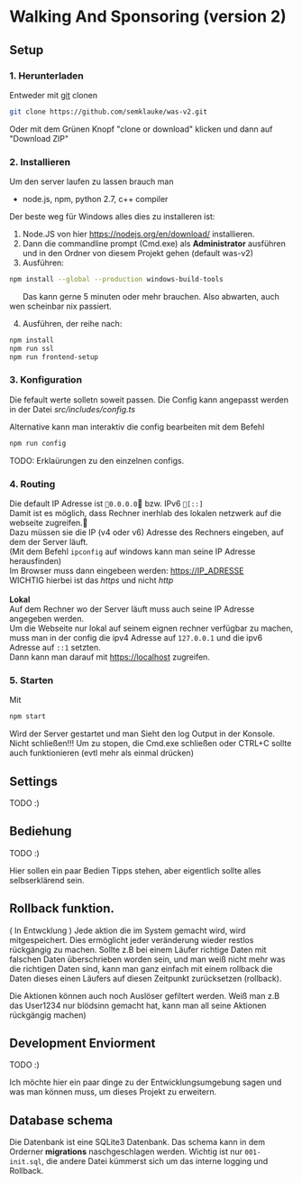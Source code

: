# Walking And Sponsoring (version 2)

## Setup

### 1. Herunterladen
Entweder mit [git](https://git-scm.com/downloads) clonen
```sh
git clone https://github.com/semklauke/was-v2.git 
```
Oder mit dem Grünen Knopf "clone or download" klicken und dann auf "Download ZIP"

### 2. Installieren
Um den server laufen zu lassen brauch man
- node.js, npm, python 2.7, c++ compiler

Der beste weg für Windows alles dies zu installeren ist:
1. Node.JS von hier https://nodejs.org/en/download/ installieren.
2. Dann die commandline prompt (Cmd.exe) als **Administrator** ausführen und in den Ordner von diesem Projekt gehen (default was-v2)
3. Ausführen:
```sh
npm install --global --production windows-build-tools
```
&nbsp;&nbsp;&nbsp;&nbsp;&nbsp;&nbsp;Das kann gerne 5 minuten oder mehr brauchen. Also abwarten, auch wen scheinbar nix passiert.

4. Ausführen, der reihe nach:
```sh
npm install
npm run ssl
npm run frontend-setup
```

### 3. Konfiguration
Die fefault werte solletn soweit passen. Die Config kann angepasst werden in der Datei *src/includes/config.ts*

Alternative kann man interaktiv die config bearbeiten mit dem Befehl
```sh
npm run config
```
TODO: Erklaürungen zu den einzelnen configs.


### 4. Routing
Die default IP Adresse ist `0.0.0.0` bzw. IPv6 `[::]`<br />
Damit ist es möglich, dass Rechner inerhlab des lokalen netzwerk auf die webseite zugreifen.<br />
Dazu müssen sie die IP (v4 oder v6) Adresse des Rechners eingeben, auf dem der Server läuft.<br />
(Mit dem Befehl `ipconfig` auf windows kann man seine IP Adresse herausfinden)<br />
Im Browser muss dann eingebeen werden:  [https://IP_ADRESSE](https://IPADRESSE)<br />
WICHTIG hierbei ist das *https* und nicht *http*<br /><br />
**Lokal**<br />
Auf dem Rechner wo der Server läuft muss auch seine IP Adresse angegeben werden.<br />
Um die Webseite nur lokal auf seinem eignen rechner verfügbar zu machen, muss man in der config die ipv4 Adresse auf `127.0.0.1` und die ipv6 Adresse auf `::1` setzten.<br />
Dann kann man darauf mit [https://localhost](https://localhost) zugreifen.



### 5. Starten
Mit
```sh
npm start
```
Wird der Server gestartet und man Sieht den log Output in der Konsole. Nicht schließen!!! 
Um zu stopen, die Cmd.exe schließen oder CTRL+C sollte auch funktionieren (evtl mehr als einmal drücken)



## Settings

TODO :)


## Bediehung

TODO :)

Hier sollen ein paar Bedien Tipps stehen, aber eigentlich sollte alles selbserklärend sein.

## Rollback funktion.

( In Entwcklung )
Jede aktion die im System gemacht wird, wird mitgespeichert.
Dies ermöglicht jeder veränderung wieder restlos rückgängig zu machen.
Sollte z.B bei einem Läufer richtige Daten mit falschen Daten überschrieben worden sein, und man weiß nicht mehr was die richtigen Daten sind, kann man ganz einfach mit einem rollback die Daten dieses einen Läufers auf diesen Zeitpunkt zurücksetzen (rollback).  <br />

Die Aktionen können auch noch Auslöser gefiltert werden. Weiß man z.B das User1234 nur blödsinn gemacht hat, kann man all seine Aktionen rückgängig machen)

## Development Enviorment

TODO :)

Ich möchte hier ein paar dinge zu der Entwicklungsumgebung sagen und was man können muss, um dieses Projekt zu erweitern.


## Database schema

Die Datenbank ist eine SQLite3 Datenbank. Das schema kann in dem Orderner **migrations** naschgeschlagen werden. Wichtig ist nur `001-init.sql`, die andere Datei kümmerst sich um das interne logging und Rollback.